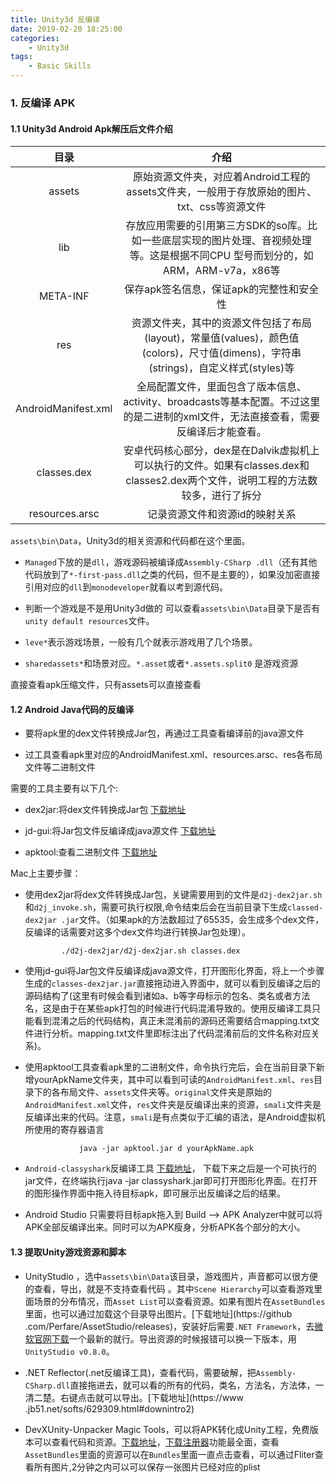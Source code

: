 ```yaml
---
title: Unity3d 反编译
date: 2019-02-20 18:25:00
categories:
    - Unity3d
tags:
    - Basic Skills
---
```


### 1. 反编译 APK
#### 1.1 Unity3d Android Apk解压后文件介绍


| 目录 | 介绍 |
| :----: | :----:|
| assets | 原始资源文件夹，对应着Android工程的assets文件夹，一般用于存放原始的图片、txt、css等资源文件 |
| lib | 存放应用需要的引用第三方SDK的so库。比如一些底层实现的图片处理、音视频处理等。这是根据不同CPU 型号而划分的，如 ARM，ARM-v7a，x86等 |
| META-INF | 保存apk签名信息，保证apk的完整性和安全性 |
| res | 资源文件夹，其中的资源文件包括了布局(layout)，常量值(values)，颜色值(colors)，尺寸值(dimens)，字符串(strings)，自定义样式(styles)等 |
| AndroidManifest.xml | 全局配置文件，里面包含了版本信息、activity、broadcasts等基本配置。不过这里的是二进制的xml文件，无法直接查看，需要反编译后才能查看。 |
| classes.dex | 安卓代码核心部分，dex是在Dalvik虚拟机上可以执行的文件。如果有classes.dex和classes2.dex两个文件，说明工程的方法数较多，进行了拆分 |
| resources.arsc | 记录资源文件和资源id的映射关系 |

  <!--more-->


 `assets\bin\Data`，Unity3d的相关资源和代码都在这个里面。

  * `Managed`下放的是`dll`，游戏源码被编译成`Assembly-CSharp
  .dll`（还有其他代码放到了`*-first-pass.dll`之类的代码，但不是主要的），如果没加密直接引用对应的`dll`到`monodeveloper`就看以考到源代码。

  * 判断一个游戏是不是用Unity3d做的 可以查看`assets\bin\Data`目录下是否有`unity default
  resources`文件。

  * `leve*`表示游戏场景，一般有几个就表示游戏用了几个场景。

  * `sharedassets*`和场景对应。`*.asset`或者`*.assets.split0` 是游戏资源

  直接查看apk压缩文件，只有assets可以直接查看

#### 1.2 Android Java代码的反编译

  * 要将apk里的dex文件转换成Jar包，再通过工具查看编译前的java源文件

  * 过工具查看apk里对应的AndroidManifest.xml、resources.arsc、res各布局文件等二进制文件

  需要的工具主要有以下几个:

   * dex2jar:将dex文件转换成Jar包 [下载地址](https://sourceforge.net/projects/dex2jar/files/)

   * jd-gui:将Jar包文件反编译成java源文件 [下载地址](http://java-decompiler.github.io/)

   * apktool:查看二进制文件 [下载地址](https://ibotpeaches.github.io/Apktool/install/)

  Mac上主要步骤：

  * 使用dex2jar将dex文件转换成Jar包，关键需要用到的文件是`d2j-dex2jar.sh`和`d2j_invoke.sh`，需要可执行权限,命令结束后会在当前目录下生成`classed-dex2jar
   .jar`文件。（如果apk的方法数超过了65535，会生成多个dex文件，反编译的话需要对这多个dex文件均进行转换Jar包处理）。

                ./d2j-dex2jar/d2j-dex2jar.sh classes.dex

  * 使用jd-gui将Jar包文件反编译成java源文件，打开图形化界面，将上一个步骤生成的`classes-dex2jar.jar`直接拖动进入界面中，就可以看到反编译之后的源码结构了(这里有时候会看到诸如a、b等字母标示的包名、类名或者方法名，这是由于在某些apk打包的时候进行代码混淆导致的。使用反编译工具只能看到混淆之后的代码结构，真正未混淆前的源码还需要结合mapping.txt文件进行分析。mapping.txt文件里即标注出了代码混淆前后的文件名称对应关系)。

  * 使用apktool工具查看apk里的二进制文件，命令执行完后，会在当前目录下新增yourApkName文件夹，其中可以看到可读的`AndroidManifest.xml`、`res`目录下的各布局文件、`assets`文件夹等。`original`文件夹是原始的`AndroidManifest.xml`文件，`res`文件夹是反编译出来的资源，`smali`文件夹是反编译出来的代码。注意，`smali`是有点类似于汇编的语法，是Android虚拟机所使用的寄存器语言

                    java -jar apktool.jar d yourApkName.apk

  * `Android-classyshark`反编译工具 [下载地址](https://github.com/google/android-classyshark/releases)，
  下载下来之后是一个可执行的jar文件，在终端执行java -jar classyshark.jar即可打开图形化界面。在打开的图形操作界面中拖入待目标apk，即可展示出反编译之后的结果。

  * Android Studio 只需要将目标apk拖入到 Build --> APK Analyzer中就可以将APK全部反编译出来。同时可以为APK瘦身，分析APK各个部分的大小。

#### 1.3 提取Unity游戏资源和脚本

  * UnityStudio ，选中`assets\bin\Data`该目录，游戏图片，声音都可以很方便的查看，导出，就是不支持查看代码 。其中`Scene Hierarchy`可以查看游戏里面场景的分布情况，而`Asset
  List`可以查看资源。如果有图片在`AssetBundles`里面，也可以通过加载这个目录导出图片。[下载地址](https://github
  .com/Perfare/AssetStudio/releases)，安装好后需要`.NET Framework`，去[微软官网下载](https://dotnet.microsoft.com/download/dotnet-framework)一个最新的就行。导出资源的时候报错可以换一下版本，用`UnityStudio v0.8.0`。

  * .NET Reflector(.net反编译工具)，查看代码，需要破解，把`Assembly-CSharp.dll`直接拖进去，就可以看的所有的代码，类名，方法名，方法体，一清二楚。右键点击就可以导出。[下载地址](https://www
  .jb51.net/softs/629309.html#downintro2)

  * DevXUnity-Unpacker Magic Tools，可以将APK转化成Unity工程，免费版本可以查看代码和资源。[下载地址](http://devxdevelopment.com/)，[下载注册器](https://www.newasp.net/soft/437961.html)功能最全面，查看`AssetBundles`里面的资源可以在`Bundles`里面一直点击查看，可以通过Fliter查看所有图片,2分钟之内可以可以保存一张图片已经对应的plist
